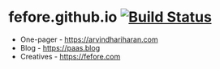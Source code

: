 # fefore.github.io [![Build Status](https://travis-ci.com/fefore/fefore.github.io.svg?branch=master)](https://arvindhariharan.com)

- One-pager - https://arvindhariharan.com
- Blog - https://paas.blog
- Creatives - https://fefore.com

